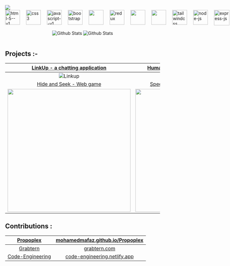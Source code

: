<img src="banner.png">
<div style="display: flex; gap:20px">
  <img width="48" height="48" src="https://img.icons8.com/color/48/html-5--v1.png" alt="html-5--v1">
  <img width="48" height="48" src="https://img.icons8.com/color/48/css3.png" alt="css3">
  <img width="48" height="48" src="https://img.icons8.com/color/48/javascript--v1.png" alt="javascript--v1">
  <img width="48" height="48" src="https://img.icons8.com/color/48/bootstrap.png" alt="bootstrap" >
   <img width="48" height="48" src="https://img.icons8.com/color/48/react-native.png"/>
   <img width="48" height="48" src="https://img.icons8.com/color/48/redux.png" alt="redux"/>
   <img width="48" height="48" src="https://socket.io/images/logo-dark.svg"/>
   <img width="48" height="48" src="next-js.svg"/>
   <img width="48" height="48" src="https://img.icons8.com/color/48/tailwindcss.png" alt="tailwindcss"/>
   <img width="48" height="48" src="https://img.icons8.com/fluency/48/node-js.png" alt="node-js"/>
   <img width="50" height="50" src="https://img.icons8.com/ios/50/ffffff/express-js.png" alt="express-js"/>
   <img width="48" height="48" src="https://img.icons8.com/color/48/visual-studio-code-2019.png" alt="visual-studio-code-2019"/>
   <img width="48" height="48" src="https://img.icons8.com/color/48/git.png" alt="git"/>
   <img width="48" height="48" src="https://img.icons8.com/material-outlined/48/ffffff/github.png" alt="github"/>
   <img width="48" height="48" src="https://img.icons8.com/color/48/mysql-logo.png" alt="mysql-logo"/>
   <img width="48" height="48" src="https://img.icons8.com/external-tal-revivo-color-tal-revivo/48/external-mongodb-a-cross-platform-document-oriented-database-program-logo-color-tal-revivo.png" alt="external-mongodb-a-cross-platform-document-oriented-database-program-logo-color-tal-revivo"/>
</div>
<br>



<div align="center"> 
   <img src="https://streak-stats.demolab.com?user=arpittyagi102&theme=gruvbox-duo&hide_border=true&border_radius=&date_format=j%20M%5B%20Y%5D&card_width=400" alt="Github Stats">
  <img src="https://github-readme-stats.vercel.app/api?username=arpittyagi102&show_icons=true&bg_color=00000000&hide=contribs&theme=codeSTACKr&text_bold=false&hide_border=true&card_width=350" alt="Github Stats">
</div>
<br>

## Projects :-


| [LinkUp - a chatting application](https://github.com/arpittyagi102/LinkUp)  | [Humari Dukan - an e-commerce website](https://github.com/arpittyagi102/Humari-Dukan)|
| :--------------------------:       | :-------------------------: |
| ![Linkup](demo1.gif)               |  ![humaridukan](Humaridukan.gif) |
| [Hide and Seek - Web game](https://github.com/arpittyagirocks/HideandSeek) | [SpeedyKeys - A typing practice website](https://github.com/arpittyagi102/speedykeys) |
| <img src="HideandSeek.gif" width="400px"> | <img src="SpeedyKeys.gif" width="400px"> |


## Contributions :
| [Propoplex](https://github.com/MohamedMafaz/Propoplex) | [mohamedmafaz.github.io/Propoplex](https://mohamedmafaz.github.io/Propoplex/) |
| :--------------------------:       | :-------------------------: |
| [Grabtern](https://github.com/anmode/grabtern-frontend) | [grabtern.com](https://grabtern.com/) |
| [Code-Engineering](https://github.com/NageshMandal/Engineering-Notes-Website) | [code-engineering.netlify.app](https://code-engineering.netlify.app/) |
